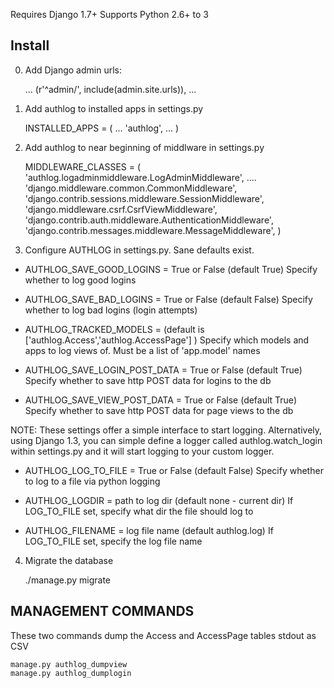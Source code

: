 Requires Django 1.7+
Supports Python 2.6+ to 3

## Install

0) Add Django admin urls:

    ...
    (r'^admin/', include(admin.site.urls)),
    ...

1) Add authlog to installed apps in settings.py

    INSTALLED_APPS = (
       ...
       'authlog',
       ...
    )


2) Add authlog to near beginning of middlware in settings.py

    MIDDLEWARE_CLASSES = (
        'authlog.logadminmiddleware.LogAdminMiddleware',
        ....
        'django.middleware.common.CommonMiddleware',
        'django.contrib.sessions.middleware.SessionMiddleware',
        'django.middleware.csrf.CsrfViewMiddleware',
        'django.contrib.auth.middleware.AuthenticationMiddleware',
        'django.contrib.messages.middleware.MessageMiddleware',
    )

3) Configure AUTHLOG in settings.py.  Sane defaults exist.

- AUTHLOG_SAVE_GOOD_LOGINS = True or False (default True)
  Specify whether to log good logins

- AUTHLOG_SAVE_BAD_LOGINS = True or False (default False)
  Specify whether to log bad logins (login attempts)

- AUTHLOG_TRACKED_MODELS = (default is ['authlog.Access','authlog.AccessPage'] )
  Specify which models and apps to log views of.  Must be a list of 'app.model' names

- AUTHLOG_SAVE_LOGIN_POST_DATA = True or False (default True)
  Specify whether to save http POST data for logins to the db

- AUTHLOG_SAVE_VIEW_POST_DATA = True or False (default True)
  Specify whether to save http POST data for page views to the db


NOTE: These settings offer a simple interface to start logging.
Alternatively, using Django 1.3, you can simple define a logger
called authlog.watch_login within settings.py and it will
start logging to your custom logger.

- AUTHLOG_LOG_TO_FILE = True or False (default False)
  Specify whether to log to a file via python logging

- AUTHLOG_LOGDIR = path to log dir (default none - current dir)
  If LOG_TO_FILE set, specify what dir the file should log to

- AUTHLOG_FILENAME = log file name (default authlog.log)
  If LOG_TO_FILE set, specify the log file name



4) Migrate the database

    ./manage.py migrate



## MANAGEMENT COMMANDS

These two commands dump the Access and AccessPage tables stdout as CSV

    manage.py authlog_dumpview
    manage.py authlog_dumplogin

